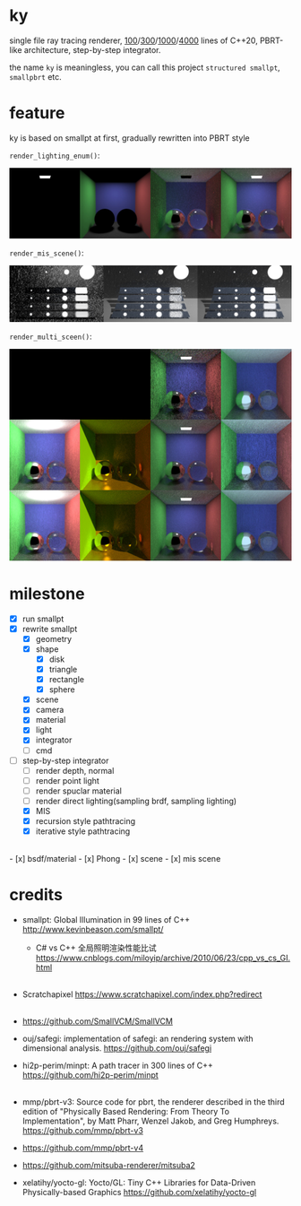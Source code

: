 # ky


single file ray tracing renderer, [100](./smallpt/nanopt.cpp)/[300](./smallpt/smallpt_comment.cpp)/[1000](./smallpt/smallpt_rewrite.cpp)/[4000](./ky.cpp) lines of C++20, PBRT-like architecture, step-by-step integrator.

the name `ky` is meaningless, you can call this project `structured smallpt`, `smallpbrt` etc.

# feature

ky is based on smallpt at first, gradually rewritten into PBRT style

`render_lighting_enum()`:

![](./docs/images/lighting_enum.jpg)

`render_mis_scene()`:

![](./docs/images/veach_mis.jpg)

`render_multi_sceen()`:

![](./docs/images/multi_scene_mis.jpg)



# milestone

- [x] run smallpt
- [x] rewrite smallpt
  - [x] geometry
  - [x] shape
    - [x] disk
    - [x] triangle
    - [x] rectangle
    - [x] sphere
  - [x] scene
  - [x] camera
  - [x] material
  - [x] light
  - [x] integrator
  - [ ] cmd
- [ ] step-by-step integrator 
  - [ ] render depth, normal
  - [ ] render point light
  - [ ] render spuclar material
  - [ ] render direct lighting(sampling brdf, sampling lighting)
  - [x] MIS
  - [x] recursion style pathtracing
  - [x] iterative style pathtracing
<br>
- [x] bsdf/material
  - [x] Phong
- [x] scene
  - [x] mis scene

<!--
<br>
- [ ] unity support
- [ ] web support


## kys

- [ ] direct lighting
- [ ] lambert/specular BRDF
- [ ] .ppm



## kye

- [ ] color_t -> spectrum_t
- [ ] matrix_t
- [ ] CUDA support

-->


# credits

- smallpt: Global Illumination in 99 lines of C++ http://www.kevinbeason.com/smallpt/

  - C# vs C++ 全局照明渲染性能比试 https://www.cnblogs.com/miloyip/archive/2010/06/23/cpp_vs_cs_GI.html <br><br>

- Scratchapixel https://www.scratchapixel.com/index.php?redirect <br><br>

- https://github.com/SmallVCM/SmallVCM

- ouj/safegi: implementation of safegi: an rendering system with dimensional analysis. https://github.com/ouj/safegi

- hi2p-perim/minpt: A path tracer in 300 lines of C++ https://github.com/hi2p-perim/minpt <br><br>

- mmp/pbrt-v3: Source code for pbrt, the renderer described in the third edition of "Physically Based Rendering: From Theory To Implementation", by Matt Pharr, Wenzel Jakob, and Greg Humphreys. https://github.com/mmp/pbrt-v3

- https://github.com/mmp/pbrt-v4

- https://github.com/mitsuba-renderer/mitsuba2

- xelatihy/yocto-gl: Yocto/GL: Tiny C++ Libraries for Data-Driven Physically-based Graphics https://github.com/xelatihy/yocto-gl

